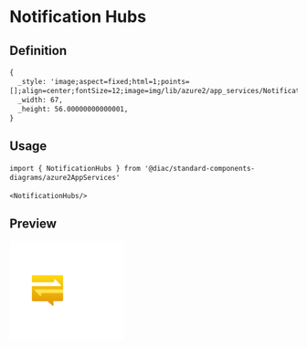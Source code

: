 # Notification Hubs

## Definition

```
{
  _style: 'image;aspect=fixed;html=1;points=[];align=center;fontSize=12;image=img/lib/azure2/app_services/Notification_Hubs.svg;strokeColor=none;',
  _width: 67,
  _height: 56.00000000000001,
}
```

## Usage

```
import { NotificationHubs } from '@diac/standard-components-diagrams/azure2AppServices'

<NotificationHubs/>
```

## Preview

<img src="./notification-hubs.png" width="200"/>
